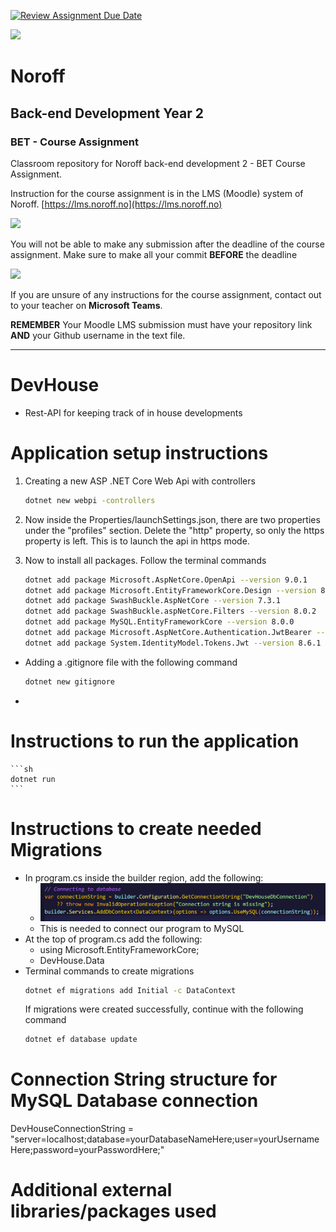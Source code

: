 [![Review Assignment Due Date](https://classroom.github.com/assets/deadline-readme-button-22041afd0340ce965d47ae6ef1cefeee28c7c493a6346c4f15d667ab976d596c.svg)](https://classroom.github.com/a/1Wl7Oawf)

![](http://images.restapi.co.za/pvt/Noroff-64.png)
# Noroff
## Back-end Development Year 2
### BET - Course Assignment 

Classroom repository for Noroff back-end development 2 - BET Course Assignment.

Instruction for the course assignment is in the LMS (Moodle) system of Noroff.
[https://lms.noroff.no](https://lms.noroff.no)

![](http://images.restapi.co.za/pvt/important_icon.png)

You will not be able to make any submission after the deadline of the course assignment. Make sure to make all your commit **BEFORE** the deadline

![](http://images.restapi.co.za/pvt/help_small.png)

If you are unsure of any instructions for the course assignment, contact out to your teacher on **Microsoft Teams**.

**REMEMBER** Your Moodle LMS submission must have your repository link **AND** your Github username in the text file.

---
# DevHouse
- Rest-API for keeping track of in house developments

# Application setup instructions
1. Creating a new ASP .NET Core Web Api with controllers
    ```sh
    dotnet new webpi -controllers
    ```
2. Now inside the Properties/launchSettings.json, there are two properties under the "profiles" section. Delete the "http" property, so only the https property is left. This is to launch the api in https mode.

3. Now to install all packages. Follow the terminal commands
    ``` sh
    dotnet add package Microsoft.AspNetCore.OpenApi --version 9.0.1
    dotnet add package Microsoft.EntityFrameworkCore.Design --version 8.0.0
    dotnet add package SwashBuckle.AspNetCore --version 7.3.1
    dotnet add package SwashBuckle.aspNetCore.Filters --version 8.0.2
    dotnet add package MySQL.EntityFrameworkCore --version 8.0.0
    dotnet add package Microsoft.AspNetCore.Authentication.JwtBearer --version 9.0.3
    dotnet add package System.IdentityModel.Tokens.Jwt --version 8.6.1
    ```

- Adding a .gitignore file with the following command
    ```sh
    dotnet new gitignore
    ```
- 

# Instructions to run the application
    ```sh
    dotnet run
    ```


# Instructions to create needed Migrations
- In program.cs inside the builder region, add the following:
    - ![Database Connection Example](Images/DbConnectionInProgramFile.png)
    - This is needed to connect our program to MySQL
- At the top of program.cs add the following:
    - using Microsoft.EntityFrameworkCore;
    - DevHouse.Data
- Terminal commands to create migrations
    ```sh
    dotnet ef migrations add Initial -c DataContext
    ```
    If migrations were created successfully, continue with the following command
    ```sh
    dotnet ef database update
    ```
# Connection String structure for MySQL Database connection
DevHouseConnectionString = "server=localhost;database=yourDatabaseNameHere;user=yourUsernameHere;password=yourPasswordHere;"

# Additional external libraries/packages used

